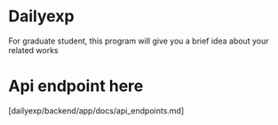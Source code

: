 # Dailyexp
For graduate student, this program will give you a brief idea about your related works

# Api endpoint here
[dailyexp/backend/app/docs/api_endpoints.md]
